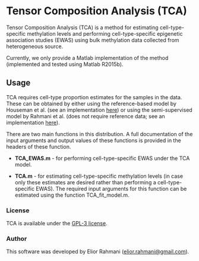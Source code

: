 # Tensor Composition Analysis (TCA)

Tensor Composition Analysis (TCA) is a method for estimating cell-type-specific methylation levels and performing cell-type-specific epigenetic association studies (EWAS) using bulk methylation data collected from heterogeneous source.

Currently, we only provide a Matlab implementation of the method (implemented and tested using Matlab R2015b).

## Usage

TCA requires cell-type proportion estimates for the samples in the data. These can be obtained by either using the reference-based model by Houseman et al. (see an implementation <a href="http://glint-epigenetics.readthedocs.io/" target="_blank">here</a>) or using the semi-supervised model by Rahmani et al. (does not require reference data; see an implementation <a href="https://github.com/cozygene/BayesCCE" target="_blank">here</a>).

There are two main functions in this distribution. A full documentation of the input arguments and output values of these functions is provided in the headers of these function.
* **TCA_EWAS.m** - for performing cell-type-specific EWAS under the TCA model.

* **TCA.m** - for estimating cell-type-specific methylation levels (in case only these estimates are desired rather than performing a cell-type-specific EWAS). The required input arguments for this function can be estimated using the function TCA_fit_model.m.

<!---
### Citing TCA

If you use TCA in any published work, please cite the manuscript describing the method:

Elior Rahmani, Regev Schweiger, Brooke Rhead, Lindsey A. Criswell, Lisa F. Barcellos, Eleazar Eskin, Saharon Rosset, Sriram Sankararaman, and Eran Halperin. *bioRxiv*, 2018.
-->
### License

TCA is available under the <a href="https://opensource.org/licenses/GPL-3.0" target="_blank">GPL-3 license</a>.

### Author

This software was developed by Elior Rahmani (elior.rahmani@gmail.com).
